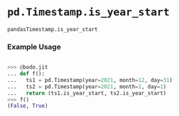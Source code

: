 # `pd.Timestamp.is_year_start`


`pandasTimestamp.is_year_start`

### Example Usage

```py

>>> @bodo.jit
... def f():
...   ts1 = pd.Timestamp(year=2021, month=12, day=31)
...   ts2 = pd.Timestamp(year=2021, month=1, day=1)
...   return (ts1.is_year_start, ts2.is_year_start)
>>> f()
(False, True)
```


